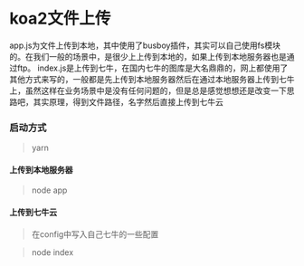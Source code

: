 # koa2文件上传

app.js为文件上传到本地，其中使用了busboy插件，其实可以自己使用fs模块的。在我们一般的场景中，是很少上上传到本地的，如果上传到本地服务器也是通过ftp。
index.js是上传到七牛，在国内七牛的图库是大名鼎鼎的，网上都使用了其他方式来写的，一般都是先上传到本地服务器然后在通过本地服务器上传到七牛上，虽然这样在业务场景中是没有任何问题的，但是总是感觉想想还是改变一下思路吧，其实原理，得到文件路径，名字然后直接上传到七牛云

### 启动方式

> yarn

#### 上传到本地服务器
> node app

#### 上传到七牛云

>在config中写入自己七牛的一些配置

>node index
